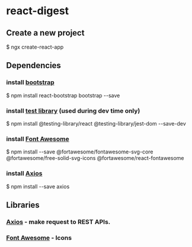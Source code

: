 # react-digest

## Create a new project
$ ngx create-react-app <project name>
  
## Dependencies
### install [bootstrap](https://react-bootstrap.github.io)
$ npm install react-bootstrap bootstrap --save
### install [test library](testing-library.com) (used during dev time only)
$ npm install @testing-library/react @testing-library/jest-dom --save-dev
### install [Font Awesome](http://fontawesome.com)
$ npm install --save @fortawesome/fontawesome-svg-core @fortawesome/free-solid-svg-icons @fortawesome/react-fontawesome
### install [Axios](https://github.com/axios/axios)
$ npm install --save axios


## Libraries
### [Axios](https://github.com/axios/axios) - make request to REST APIs.
### [Font Awesome](http://fontawesome.com) - Icons


